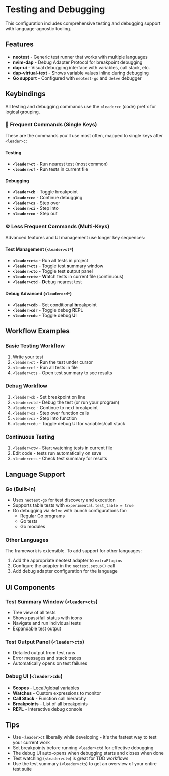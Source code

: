 # Testing and Debugging

This configuration includes comprehensive testing and debugging support with language-agnostic tooling.

## Features

- **neotest** - Generic test runner that works with multiple languages
- **nvim-dap** - Debug Adapter Protocol for breakpoint debugging  
- **dap-ui** - Visual debugging interface with variables, call stack, etc.
- **dap-virtual-text** - Shows variable values inline during debugging
- **Go support** - Configured with `neotest-go` and `delve` debugger

## Keybindings

All testing and debugging commands use the `<leader>c` (code) prefix for logical grouping.

### 🚀 Frequent Commands (Single Keys)

These are the commands you'll use most often, mapped to single keys after `<leader>c`:

#### Testing
- **`<leader>ct`** - Run nearest test (most common)
- **`<leader>cf`** - Run tests in current file

#### Debugging  
- **`<leader>cb`** - Toggle breakpoint
- **`<leader>cc`** - Continue debugging
- **`<leader>cs`** - Step over
- **`<leader>ci`** - Step into  
- **`<leader>co`** - Step out

### ⚙️ Less Frequent Commands (Multi-Keys)

Advanced features and UI management use longer key sequences:

#### Test Management (`<leader>ct*`)
- **`<leader>cta`** - Run **a**ll tests in project
- **`<leader>cts`** - Toggle test **s**ummary window
- **`<leader>cto`** - Toggle test **o**utput panel
- **`<leader>ctw`** - **W**atch tests in current file (continuous)
- **`<leader>ctd`** - **D**ebug nearest test

#### Debug Advanced (`<leader>cd*`)
- **`<leader>cdb`** - Set conditional **b**reakpoint
- **`<leader>cdr`** - Toggle debug **R**EPL
- **`<leader>cdu`** - Toggle debug **U**I

## Workflow Examples

### Basic Testing Workflow
1. Write your test
2. `<leader>ct` - Run the test under cursor
3. `<leader>cf` - Run all tests in file  
4. `<leader>cts` - Open test summary to see results

### Debug Workflow
1. `<leader>cb` - Set breakpoint on line
2. `<leader>ctd` - Debug the test (or run your program)
3. `<leader>cc` - Continue to next breakpoint
4. `<leader>cs` - Step over function calls
5. `<leader>ci` - Step into function
6. `<leader>cdu` - Toggle debug UI for variables/call stack

### Continuous Testing
1. `<leader>ctw` - Start watching tests in current file
2. Edit code - tests run automatically on save
3. `<leader>cts` - Check test summary for results

## Language Support

### Go (Built-in)
- Uses `neotest-go` for test discovery and execution
- Supports table tests with `experimental.test_table = true`
- Go debugging via `delve` with launch configurations for:
  - Regular Go programs
  - Go tests  
  - Go modules

### Other Languages
The framework is extensible. To add support for other languages:
1. Add the appropriate neotest adapter to `extraPlugins`
2. Configure the adapter in the `neotest.setup()` call
3. Add debug adapter configuration for the language

## UI Components

### Test Summary Window (`<leader>cts`)
- Tree view of all tests
- Shows pass/fail status with icons
- Navigate and run individual tests
- Expandable test output

### Test Output Panel (`<leader>cto`)
- Detailed output from test runs
- Error messages and stack traces
- Automatically opens on test failures

### Debug UI (`<leader>cdu`)
- **Scopes** - Local/global variables
- **Watches** - Custom expressions to monitor
- **Call Stack** - Function call hierarchy  
- **Breakpoints** - List of all breakpoints
- **REPL** - Interactive debug console

## Tips

- Use `<leader>ct` liberally while developing - it's the fastest way to test your current work
- Set breakpoints before running `<leader>ctd` for effective debugging
- The debug UI auto-opens when debugging starts and closes when done
- Test watching (`<leader>ctw`) is great for TDD workflows
- Use the test summary (`<leader>cts`) to get an overview of your entire test suite